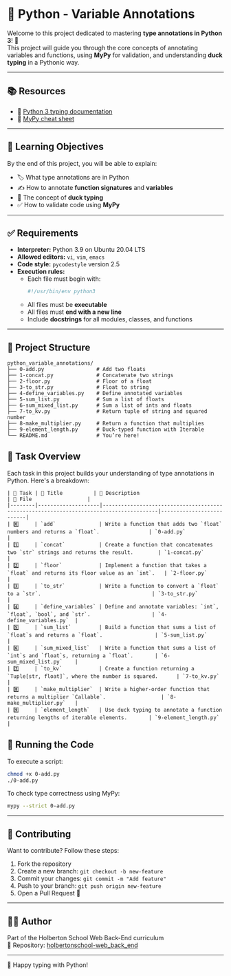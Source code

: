 
# 🧠 Python - Variable Annotations

Welcome to this project dedicated to mastering **type annotations in Python 3**! 🐍  
This project will guide you through the core concepts of annotating variables and functions, using **MyPy** for validation, and understanding **duck typing** in a Pythonic way.

---

## 📚 Resources

- 📄 [Python 3 typing documentation](https://docs.python.org/3/library/typing.html)
- 🧾 [MyPy cheat sheet](https://mypy.readthedocs.io/en/stable/cheat_sheet_py3.html)

---

## 🎯 Learning Objectives

By the end of this project, you will be able to explain:

- 🏷️ What type annotations are in Python
- ✍️ How to annotate **function signatures** and **variables**
- 🦆 The concept of **duck typing**
- ✅ How to validate code using **MyPy**

---

## ✅ Requirements

- **Interpreter:** Python 3.9 on Ubuntu 20.04 LTS  
- **Allowed editors:** `vi`, `vim`, `emacs`  
- **Code style:** `pycodestyle` version 2.5  
- **Execution rules:**
  - Each file must begin with:
    ```python
    #!/usr/bin/env python3
    ```
  - All files must be **executable**
  - All files must **end with a new line**
  - Include **docstrings** for all modules, classes, and functions

---

## 📂 Project Structure

```plaintext
python_variable_annotations/
├── 0-add.py                 # Add two floats
├── 1-concat.py              # Concatenate two strings
├── 2-floor.py               # Floor of a float
├── 3-to_str.py              # Float to string
├── 4-define_variables.py    # Define annotated variables
├── 5-sum_list.py            # Sum a list of floats
├── 6-sum_mixed_list.py      # Sum a list of ints and floats
├── 7-to_kv.py               # Return tuple of string and squared number
├── 8-make_multiplier.py     # Return a function that multiplies
├── 9-element_length.py      # Duck-typed function with Iterable
└── README.md                # You’re here!
```
## 🧪 Task Overview

Each task in this project builds your understanding of type annotations in Python. Here's a breakdown:

```plaintext
| 🔢 Task | 📌 Title          | 🧠 Description                                                                         | 📁 File                  |
|--------|--------------------|----------------------------------------------------------------------------------------|--------------------------|
| 0️⃣     | `add`              | Write a function that adds two `float` numbers and returns a `float`.                | `0-add.py`               |
| 1️⃣     | `concat`           | Create a function that concatenates two `str` strings and returns the result.        | `1-concat.py`            |
| 2️⃣     | `floor`            | Implement a function that takes a `float` and returns its floor value as an `int`.   | `2-floor.py`             |
| 3️⃣     | `to_str`           | Write a function to convert a `float` to a `str`.                                    | `3-to_str.py`            |
| 4️⃣     | `define_variables` | Define and annotate variables: `int`, `float`, `bool`, and `str`.                    | `4-define_variables.py`  |
| 5️⃣     | `sum_list`         | Build a function that sums a list of `float`s and returns a `float`.                 | `5-sum_list.py`          |
| 6️⃣     | `sum_mixed_list`   | Write a function that sums a list of `int`s and `float`s, returning a `float`.       | `6-sum_mixed_list.py`    |
| 7️⃣     | `to_kv`            | Create a function returning a `Tuple[str, float]`, where the number is squared.      | `7-to_kv.py`             |
| 8️⃣     | `make_multiplier`  | Write a higher-order function that returns a multiplier `Callable`.                  | `8-make_multiplier.py`   |
| 9️⃣     | `element_length`   | Use duck typing to annotate a function returning lengths of iterable elements.       | `9-element_length.py`    |

```

## 🚀 Running the Code

To execute a script:
```bash
chmod +x 0-add.py
./0-add.py
```

To check type correctness using MyPy:
```bash
mypy --strict 0-add.py
```

---

## 🤝 Contributing

Want to contribute? Follow these steps:

1. Fork the repository  
2. Create a new branch: `git checkout -b new-feature`  
3. Commit your changes: `git commit -m "Add feature"`  
4. Push to your branch: `git push origin new-feature`  
5. Open a Pull Request 🚀

---

## 👨‍💻 Author

Part of the Holberton School Web Back-End curriculum  
📁 Repository: [holbertonschool-web_back_end](https://github.com/holbertonschool-web_back_end)

---

🎉 Happy typing with Python!
```
